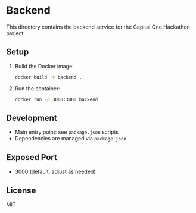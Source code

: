 # Backend

This directory contains the backend service for the Capital One Hackathon project.

## Setup

1. Build the Docker image:
   ```sh
   docker build -t backend .
   ```
2. Run the container:
   ```sh
   docker run -p 3000:3000 backend
   ```

## Development
- Main entry point: see `package.json` scripts
- Dependencies are managed via `package.json`

## Exposed Port
- 3000 (default, adjust as needed)

## License
MIT
